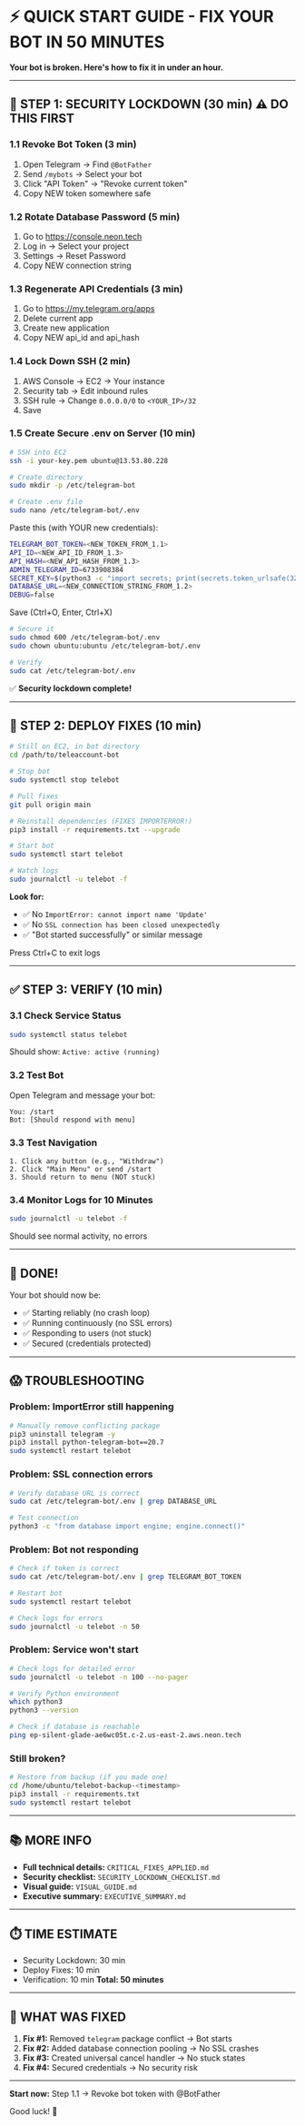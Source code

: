 # ⚡ QUICK START GUIDE - FIX YOUR BOT IN 50 MINUTES

**Your bot is broken. Here's how to fix it in under an hour.**

---

## 🚨 STEP 1: SECURITY LOCKDOWN (30 min) ⚠️ DO THIS FIRST

### 1.1 Revoke Bot Token (3 min)
1. Open Telegram → Find `@BotFather`
2. Send `/mybots` → Select your bot
3. Click "API Token" → "Revoke current token"
4. Copy NEW token somewhere safe

### 1.2 Rotate Database Password (5 min)
1. Go to https://console.neon.tech
2. Log in → Select your project
3. Settings → Reset Password
4. Copy NEW connection string

### 1.3 Regenerate API Credentials (3 min)
1. Go to https://my.telegram.org/apps
2. Delete current app
3. Create new application
4. Copy NEW api_id and api_hash

### 1.4 Lock Down SSH (2 min)
1. AWS Console → EC2 → Your instance
2. Security tab → Edit inbound rules
3. SSH rule → Change `0.0.0.0/0` to `<YOUR_IP>/32`
4. Save

### 1.5 Create Secure .env on Server (10 min)
```bash
# SSH into EC2
ssh -i your-key.pem ubuntu@13.53.80.228

# Create directory
sudo mkdir -p /etc/telegram-bot

# Create .env file
sudo nano /etc/telegram-bot/.env
```

Paste this (with YOUR new credentials):
```bash
TELEGRAM_BOT_TOKEN=<NEW_TOKEN_FROM_1.1>
API_ID=<NEW_API_ID_FROM_1.3>
API_HASH=<NEW_API_HASH_FROM_1.3>
ADMIN_TELEGRAM_ID=6733908384
SECRET_KEY=$(python3 -c "import secrets; print(secrets.token_urlsafe(32))")
DATABASE_URL=<NEW_CONNECTION_STRING_FROM_1.2>
DEBUG=false
```

Save (Ctrl+O, Enter, Ctrl+X)

```bash
# Secure it
sudo chmod 600 /etc/telegram-bot/.env
sudo chown ubuntu:ubuntu /etc/telegram-bot/.env

# Verify
sudo cat /etc/telegram-bot/.env
```

✅ **Security lockdown complete!**

---

## 🚀 STEP 2: DEPLOY FIXES (10 min)

```bash
# Still on EC2, in bot directory
cd /path/to/teleaccount-bot

# Stop bot
sudo systemctl stop telebot

# Pull fixes
git pull origin main

# Reinstall dependencies (FIXES IMPORTERROR!)
pip3 install -r requirements.txt --upgrade

# Start bot
sudo systemctl start telebot

# Watch logs
sudo journalctl -u telebot -f
```

**Look for:**
- ✅ No `ImportError: cannot import name 'Update'`
- ✅ No `SSL connection has been closed unexpectedly`
- ✅ "Bot started successfully" or similar message

Press Ctrl+C to exit logs

---

## ✅ STEP 3: VERIFY (10 min)

### 3.1 Check Service Status
```bash
sudo systemctl status telebot
```
Should show: `Active: active (running)`

### 3.2 Test Bot
Open Telegram and message your bot:
```
You: /start
Bot: [Should respond with menu]
```

### 3.3 Test Navigation
```
1. Click any button (e.g., "Withdraw")
2. Click "Main Menu" or send /start
3. Should return to menu (NOT stuck)
```

### 3.4 Monitor Logs for 10 Minutes
```bash
sudo journalctl -u telebot -f
```
Should see normal activity, no errors

---

## 🎉 DONE!

Your bot should now be:
- ✅ Starting reliably (no crash loop)
- ✅ Running continuously (no SSL errors)
- ✅ Responding to users (not stuck)
- ✅ Secured (credentials protected)

---

## 😱 TROUBLESHOOTING

### Problem: ImportError still happening
```bash
# Manually remove conflicting package
pip3 uninstall telegram -y
pip3 install python-telegram-bot==20.7
sudo systemctl restart telebot
```

### Problem: SSL connection errors
```bash
# Verify database URL is correct
sudo cat /etc/telegram-bot/.env | grep DATABASE_URL

# Test connection
python3 -c "from database import engine; engine.connect()"
```

### Problem: Bot not responding
```bash
# Check if token is correct
sudo cat /etc/telegram-bot/.env | grep TELEGRAM_BOT_TOKEN

# Restart bot
sudo systemctl restart telebot

# Check logs for errors
sudo journalctl -u telebot -n 50
```

### Problem: Service won't start
```bash
# Check logs for detailed error
sudo journalctl -u telebot -n 100 --no-pager

# Verify Python environment
which python3
python3 --version

# Check if database is reachable
ping ep-silent-glade-ae6wc05t.c-2.us-east-2.aws.neon.tech
```

### Still broken?
```bash
# Restore from backup (if you made one)
cd /home/ubuntu/telebot-backup-<timestamp>
pip3 install -r requirements.txt
sudo systemctl restart telebot
```

---

## 📚 MORE INFO

- **Full technical details:** `CRITICAL_FIXES_APPLIED.md`
- **Security checklist:** `SECURITY_LOCKDOWN_CHECKLIST.md`
- **Visual guide:** `VISUAL_GUIDE.md`
- **Executive summary:** `EXECUTIVE_SUMMARY.md`

---

## ⏱️ TIME ESTIMATE

- Security Lockdown: 30 min
- Deploy Fixes: 10 min
- Verification: 10 min
**Total: 50 minutes**

---

## 🎯 WHAT WAS FIXED

1. **Fix #1:** Removed `telegram` package conflict → Bot starts
2. **Fix #2:** Added database connection pooling → No SSL crashes
3. **Fix #3:** Created universal cancel handler → No stuck states
4. **Fix #4:** Secured credentials → No security risk

---

**Start now:** Step 1.1 → Revoke bot token with @BotFather

Good luck! 🚀
